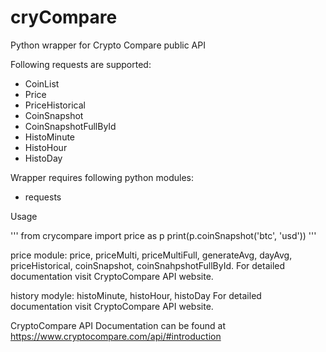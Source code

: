# cryCompare
Python wrapper for Crypto Compare public API

Following requests are supported:
- CoinList
- Price
- PriceHistorical
- CoinSnapshot
- CoinSnapshotFullById
- HistoMinute
- HistoHour
- HistoDay

Wrapper requires following python modules:
- requests

Usage

'''
from crycompare import price as p
print(p.coinSnapshot('btc', 'usd'))
'''

price module: price, priceMulti, priceMultiFull, generateAvg, dayAvg, priceHistorical, coinSnapshot, coinSnahpshotFullById.
For detailed documentation visit CryptoCompare API website.

history modyle: histoMinute, histoHour, histoDay
For detailed documentation visit CryptoCompare API website.

CryptoCompare API Documentation can be found at https://www.cryptocompare.com/api/#introduction
